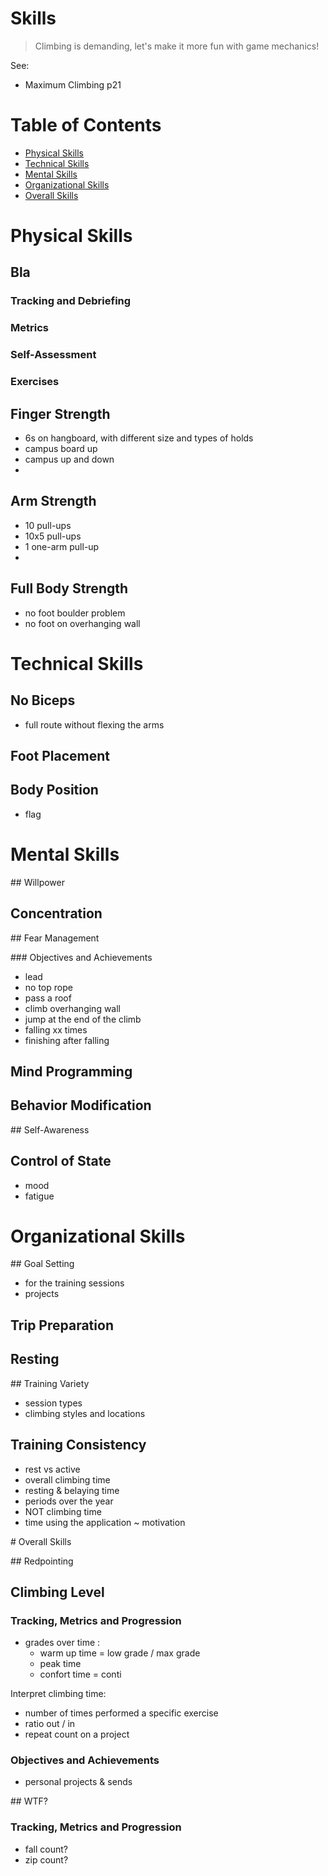 # Skills

> Climbing is demanding, let's make it more fun with game mechanics!

See:
- Maximum Climbing p21

# Table of Contents

- [Physical Skills](#physical-skills)
- [Technical Skills](#technical-skills)
- [Mental Skills](#mental-skills)
- [Organizational Skills](#organizational-skills)
- [Overall Skills](#overall-skills)

# Physical Skills

## Bla

### Tracking and Debriefing

### Metrics

### Self-Assessment

### Exercises

## Finger Strength

- 6s on hangboard, with different size and types of holds
- campus board up
- campus up and down
- 

## Arm Strength

- 10 pull-ups
- 10x5 pull-ups
- 1 one-arm pull-up
- 

## Full Body Strength

- no foot boulder problem
- no foot on overhanging wall

# Technical Skills

## No Biceps

- full route without flexing the arms

## Foot Placement

## Body Position

- flag

# Mental Skills

## Willpower

## Concentration

## Fear Management

### Objectives and Achievements

- lead
- no top rope
- pass a roof
- climb overhanging wall
- jump at the end of the climb
- falling xx times
- finishing after falling

## Mind Programming

## Behavior Modification

## Self-Awareness

## Control of State

- mood
- fatigue

# Organizational Skills

## Goal Setting

- for the training sessions
- projects

## Trip Preparation

## Resting

## Training Variety

- session types
- climbing styles and locations

## Training Consistency

- rest vs active
- overall climbing time
- resting & belaying time
- periods over the year
- NOT climbing time
- time using the application ~ motivation

# Overall Skills

## Redpointing

## Climbing Level

### Tracking, Metrics and Progression

- grades over time :
  - warm up time = low grade / max grade
  - peak time
  - confort time = conti

Interpret climbing time:
- number of times performed a specific exercise
- ratio out / in
- repeat count on a project

### Objectives and Achievements

- personal projects & sends

## WTF?

### Tracking, Metrics and Progression

- fall count?
- zip count?
